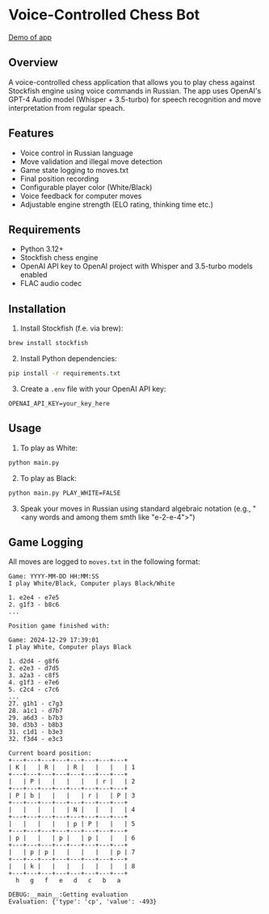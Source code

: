 # Voice-Controlled Chess Bot

[Demo of app](https://drive.google.com/file/d/1f1dtphiUHtHdE_ELEyA3FiUV7syuVwl3/view?usp=sharing)

## Overview
A voice-controlled chess application that allows you to play chess against Stockfish engine using voice commands in Russian. The app uses OpenAI's GPT-4 Audio model (Whisper + 3.5-turbo) for speech recognition and move interpretation from regular speach.

## Features
- Voice control in Russian language
- Move validation and illegal move detection
- Game state logging to moves.txt
- Final position recording
- Configurable player color (White/Black)
- Voice feedback for computer moves
- Adjustable engine strength (ELO rating, thinking time etc.)

## Requirements
- Python 3.12+
- Stockfish chess engine
- OpenAI API key to OpenAI project with Whisper and 3.5-turbo models enabled
- FLAC audio codec

## Installation
1. Install Stockfish (f.e. via brew):
```bash
brew install stockfish
```

2. Install Python dependencies:
```bash
pip install -r requirements.txt
```

3. Create a `.env` file with your OpenAI API key:
```
OPENAI_API_KEY=your_key_here
```

## Usage
1. To play as White:
```bash
python main.py
```

2. To play as Black:
```bash
python main.py PLAY_WHITE=FALSE
```

3. Speak your moves in Russian using standard algebraic notation (e.g., "<any words and among them smth like "e-2-e-4">")

## Game Logging
All moves are logged to `moves.txt` in the following format:
```
Game: YYYY-MM-DD HH:MM:SS
I play White/Black, Computer plays Black/White

1. e2e4 - e7e5
2. g1f3 - b8c6
...

Position game finished with:

Game: 2024-12-29 17:39:01
I play White, Computer plays Black

1. d2d4 - g8f6
2. e2e3 - d7d5
3. a2a3 - c8f5
4. g1f3 - e7e6
5. c2c4 - c7c6
...
27. g1h1 - c7g3
28. a1c1 - d7b7
29. a6d3 - b7b3
30. d3b3 - b8b3
31. c1d1 - b3e3
32. f3d4 - e3c3

Current board position:
+---+---+---+---+---+---+---+---+
| K |   | R |   | R |   |   |   | 1
+---+---+---+---+---+---+---+---+
|   | P |   |   |   |   | r |   | 2
+---+---+---+---+---+---+---+---+
| P | b |   |   |   | r |   | P | 3
+---+---+---+---+---+---+---+---+
|   |   |   |   | N |   |   |   | 4
+---+---+---+---+---+---+---+---+
|   |   |   |   | p | P |   |   | 5
+---+---+---+---+---+---+---+---+
| p |   |   | p |   | p |   |   | 6
+---+---+---+---+---+---+---+---+
|   | p | p |   |   |   |   | p | 7
+---+---+---+---+---+---+---+---+
|   | k |   |   |   |   |   |   | 8
+---+---+---+---+---+---+---+---+
  h   g   f   e   d   c   b   a

DEBUG:__main__:Getting evaluation
Evaluation: {'type': 'cp', 'value': -493}
``` 